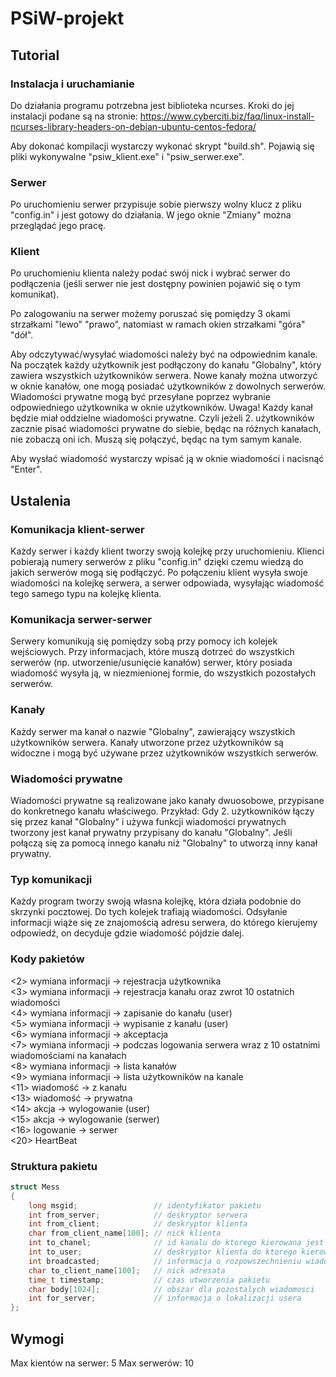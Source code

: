 # PSiW-projekt

## Tutorial
### Instalacja i uruchamianie
Do działania programu potrzebna jest biblioteka ncurses.
Kroki do jej instalacji podane są na stronie: https://www.cyberciti.biz/faq/linux-install-ncurses-library-headers-on-debian-ubuntu-centos-fedora/

Aby dokonać kompilacji wystarczy wykonać skrypt "build.sh".
Pojawią się pliki wykonywalne "psiw_klient.exe" i "psiw_serwer.exe".

### Serwer
Po uruchomieniu serwer przypisuje sobie pierwszy wolny klucz z pliku "config.in" i jest gotowy do działania.
W jego oknie "Zmiany" można przeglądać jego pracę.

### Klient
Po uruchomieniu klienta należy podać swój nick i wybrać serwer do podłączenia (jeśli serwer nie jest dostępny powinien pojawić się o tym komunikat).

Po zalogowaniu na serwer możemy poruszać się pomiędzy 3 okami strzałkami "lewo" "prawo", natomiast w ramach okien strzałkami "góra" "dół".

Aby odczytywać/wysyłać wiadomości należy być na odpowiednim kanale.
Na początek każdy użytkownik jest podłączony do kanału "Globalny", który zawiera wszystkich użytkowników serwera.
Nowe kanały można utworzyć w oknie kanałów, one mogą posiadać użytkowników z dowolnych serwerów.
Wiadomości prywatne mogą być przesyłane poprzez wybranie odpowiedniego użytkownika w oknie użytkowników.
Uwaga! Każdy kanał będzie miał oddzielne wiadomości prywatne. Czyli jeżeli 2. użytkowników zacznie pisać wiadomości prywatne do siebie, będąc na różnych kanałach, nie zobaczą oni ich. Muszą się połączyć, będąc na tym samym kanale.

Aby wysłać wiadomość wystarczy wpisać ją w oknie wiadomości i nacisnąć "Enter".


## Ustalenia
### Komunikacja klient-serwer
Każdy serwer i każdy klient tworzy swoją kolejkę przy uruchomieniu.
Klienci pobierają numery serwerów z pliku "config.in" dzięki czemu wiedzą do jakich serwerów mogą się podłączyć.
Po połączeniu klient wysyła swoje wiadomości na kolejkę serwera, a serwer odpowiada, wysyłając wiadomość tego samego typu na kolejkę klienta.

### Komunikacja serwer-serwer
Serwery komunikują się pomiędzy sobą przy pomocy ich kolejek wejściowych.
Przy informacjach, które muszą dotrzeć do wszystkich serwerów (np. utworzenie/usunięcie kanałów) serwer, który posiada wiadomość wysyła ją, w niezmienionej formie, do wszystkich pozostałych serwerów.

### Kanały
Każdy serwer ma kanał o nazwie "Globalny", zawierający wszystkich użytkowników serwera.
Kanały utworzone przez użytkowników są widoczne i mogą być używane przez użytkowników wszystkich serwerów.

### Wiadomości prywatne
Wiadomości prywatne są realizowane jako kanały dwuosobowe, przypisane do konkretnego kanału właściwego.
Przykład:
Gdy 2. użytkowników łączy się przez kanał "Globalny" i używa funkcji wiadomości prywatnych tworzony jest kanał prywatny przypisany do kanału "Globalny".
Jeśli połączą się za pomocą innego kanału niż "Globalny" to utworzą inny kanał prywatny.

### Typ komunikacji
Każdy program tworzy swoją własna kolejkę, która działa podobnie do skrzynki pocztowej. Do tych kolejek trafiają wiadomości. Odsyłanie informacji wiąże się ze znajomością adresu serwera, do którego kierujemy odpowiedź, on decyduje gdzie wiadomość pójdzie dalej.

### Kody pakietów
<2> wymiana informacji -> rejestracja użytkownika \
<3> wymiana informacji -> rejestracja kanału oraz zwrot 10 ostatnich wiadomości \
<4> wymiana informacji -> zapisanie do kanału (user) \
<5> wymiana informacji -> wypisanie z kanału (user) \
<6> wymiana informacji -> akceptacja \
<7> wymiana informacji -> podczas logowania serwera wraz z 10 ostatnimi wiadomościami na kanałach \
<8> wymiana informacji -> lista kanałów \
<9> wymiana informacji -> lista użytkowników na kanale \
<11> wiadomość -> z kanału \
<13> wiadomość -> prywatna \
<14> akcja -> wylogowanie (user) \
<15> akcja -> wylogowanie (serwer) \
<16> logowanie -> serwer \
<20> HeartBeat 


### Struktura pakietu
```c
struct Mess
{
    long msgid;                 // identyfikator pakietu
    int from_server;            // deskryptor serwera
    int from_client;            // deskryptor klienta
    char from_client_name[100]; // nick klienta
    int to_chanel;              // id kanalu do ktorego kierowana jest wiadomosc
    int to_user;                // deskryptor klienta do ktorego kierowany jest pakiet
    int broadcasted;            // informacja o rozpowszechnieniu wiadomosci miedzy serwerami
    char to_client_name[100];   // nick adresata
    time_t timestamp;           // czas utworzenia pakietu
    char body[1024];            // obszar dla pozostalych wiadomosci
    int for_server;             // informacja o lokalizacji usera
};
```

## Wymogi
Max kientów na serwer: 5
Max serwerów: 10

